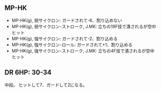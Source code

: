 ## MP-HK

- MP-HK(g), 弱サイクロン: ガードされて-6、割り込めない
- MP-HK(g), 弱サイクロン-ストローク, J.MK: 立ちの19F技で潰されるが空中ヒット
- MP-HK(g), 強サイクロン: ガードされて-2、割り込める
- MP-HK(g), 強サイクロン-ロール: ガードされて+1、割り込める
- MP-HK(g), 強サイクロン-ストローク, J.MK: 立ちの4F技で潰されるが空中ヒット

## DR 6HP: 30-34

中段。
ヒットして7、ガードして2になる。

